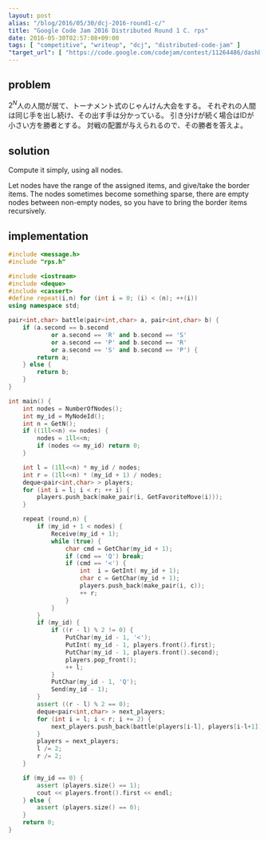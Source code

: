 ```yaml
---
layout: post
alias: "/blog/2016/05/30/dcj-2016-round1-c/"
title: "Google Code Jam 2016 Distributed Round 1 C. rps"
date: 2016-05-30T02:57:08+09:00
tags: [ "competitive", "writeup", "dcj", "distributed-code-jam" ]
"target_url": [ "https://code.google.com/codejam/contest/11264486/dashboard#s=p2" ]
---
```


## problem

$2^N$人の人間が居て、トーナメント式のじゃんけん大会をする。
それぞれの人間は同じ手を出し続け、その出す手は分かっている。
引き分けが続く場合はIDが小さい方を勝者とする。
対戦の配置が与えられるので、その勝者を答えよ。

## solution

Compute it simply, using all nodes.

Let nodes have the range of the assigned items, and give/take the border items.
The nodes sometimes become something sparse, there are empty nodes between non-empty nodes, so you have to bring the border items recursively.

## implementation

``` c++
#include <message.h>
#include "rps.h"

#include <iostream>
#include <deque>
#include <cassert>
#define repeat(i,n) for (int i = 0; (i) < (n); ++(i))
using namespace std;

pair<int,char> battle(pair<int,char> a, pair<int,char> b) {
    if (a.second == b.second
            or a.second == 'R' and b.second == 'S'
            or a.second == 'P' and b.second == 'R'
            or a.second == 'S' and b.second == 'P') {
        return a;
    } else {
        return b;
    }
}

int main() {
    int nodes = NumberOfNodes();
    int my_id = MyNodeId();
    int n = GetN();
    if ((1ll<<n) <= nodes) {
        nodes = 1ll<<n;
        if (nodes <= my_id) return 0;
    }

    int l = (1ll<<n) * my_id / nodes;
    int r = (1ll<<n) * (my_id + 1) / nodes;
    deque<pair<int,char> > players;
    for (int i = l; i < r; ++ i) {
        players.push_back(make_pair(i, GetFavoriteMove(i)));
    }

    repeat (round,n) {
        if (my_id + 1 < nodes) {
            Receive(my_id + 1);
            while (true) {
                char cmd = GetChar(my_id + 1);
                if (cmd == 'Q') break;
                if (cmd == '<') {
                    int  i = GetInt( my_id + 1);
                    char c = GetChar(my_id + 1);
                    players.push_back(make_pair(i, c));
                    ++ r;
                }
            }
        }
        if (my_id) {
            if ((r - l) % 2 != 0) {
                PutChar(my_id - 1, '<');
                PutInt( my_id - 1, players.front().first);
                PutChar(my_id - 1, players.front().second);
                players.pop_front();
                ++ l;
            }
            PutChar(my_id - 1, 'Q');
            Send(my_id - 1);
        }
        assert ((r - l) % 2 == 0);
        deque<pair<int,char> > next_players;
        for (int i = l; i < r; i += 2) {
            next_players.push_back(battle(players[i-l], players[i-l+1]));
        }
        players = next_players;
        l /= 2;
        r /= 2;
    }

    if (my_id == 0) {
        assert (players.size() == 1);
        cout << players.front().first << endl;
    } else {
        assert (players.size() == 0);
    }
    return 0;
}
```
